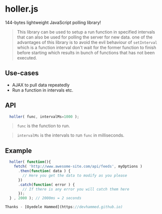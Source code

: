 # holler.js
144-bytes lightweight JavaScript polling library!

> This library can be used to setup a run function in specified intervals that can also be used for polling the server for new data. one of the advantages of this library is to avoid the evil behaviour of `setInterval` which is a function interval don't wait for the former function to finish before starting which results in bunch of functions that has not been executed.
## Use-cases
- AJAX to pull data repeatedly
- Run a function in intervals
etc.

## API
```js
  holler( func, intervalMs=1000 );
```
> `func` is the function to run.

> `intervalMs` is the intervals to run `func` in milliseconds.

## Example
```js
  holler( function(){
    fetch( 'http://www.awesome-site.com/api/feeds', myOptions )
      .then(function( data ) {
        // Here you get the data to modify as you please
      })
      .catch(function( error ) {
        // If there is any error you will catch them here
      });
  } , 2000 ); // 2000ms = 2 seconds 

Thanks - [Oyedele Hammed](https://devhammed.github.io)
